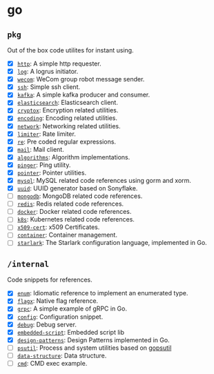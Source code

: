 # go

## `pkg`

Out of the box code utilites for instant using.

- [x] [`http`](./pkg/http/): A simple http requester.
- [x] [`log`](./pkg/log/): A logrus initiator.
- [x] [`wecom`](./pkg/wecom/): WeCom group robot message sender.
- [x] [`ssh`](./pkg/ssh/): Simple ssh client.
- [x] [`kafka`](./pkg/kafka/): A simple kafka producer and consumer.
- [x] [`elasticsearch`](./pkg/es/): Elasticsearch client.
- [x] [`cryptox`](./pkg/cryptox/): Encryption related utilities.
- [x] [`encoding`](./pkg/encoding/): Encoding related utilities.
- [x] [`network`](./pkg/network/): Networking related utilities.
- [x] [`limiter`](./pkg/limiter/): Rate limiter.
- [x] [`re`](./pkg/re/): Pre coded regular expressions.
- [x] [`mail`](./pkg/mail/): Mail client.
- [x] [`algorithms`](./pkg/algorithms/): Algorithm implementations.
- [x] [`pinger`](./pkg/pinger/): Ping utility.
- [x] [`pointer`](./pkg/pointer/): Pointer utilities.
- [x] [`mysql`](./pkg/mysql/): MySQL related code references using gorm and xorm.
- [x] [`uuid`](./pkg/uuid): UUID generator based on Sonyflake.
- [ ] [`mongodb`](.): MongoDB related code references.
- [ ] [`redis`](.): Redis related code references.
- [ ] [`docker`](.): Docker related code references.
- [ ] [`k8s`](.): Kubernetes related code references.
- [ ] [`x509-cert`](.): x509 Certificates.
- [ ] [`container`](./pkg/container/): Container management.
- [ ] [`starlark`](.): The Starlark configuration language, implemented in Go.

## `/internal`

Code snippets for references.

- [x] [`enum`](./internal/enum/): Idiomatic reference to implement an enumerated type.
- [x] [`flagx`](./internal/flagx): Native flag reference.
- [x] [`grpc`](./internal/grpc/): A simple example of gRPC in Go.
- [x] [`config`](./internal/config/): Configuration snippet.
- [x] [`debug`](./internal/debug/): Debug server.
- [x] [`embedded-script`](./internal/embedded-script/): Embedded script lib
- [x] [`design-patterns`](./internal/design-patterns/): Design Patterns implemented in Go.
- [ ] [`psutil`](./internal/psutil): Process and system utilities based on [gopsutil](https://github.com/shirou/gopsutil)
- [ ] [`data-structure`](.): Data structure.
- [ ] [`cmd`](.): CMD exec example.

